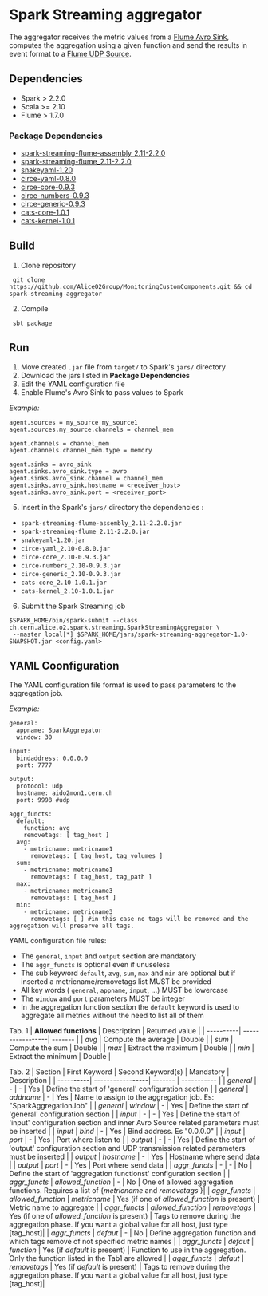 # Spark Streaming aggregator

The aggregator receives the metric values from a [Flume Avro Sink](https://flume.apache.org/FlumeUserGuide.html#avro-sink), computes the aggregation using a given function and send the results in event format to a [Flume UDP Source](https://github.com/AliceO2Group/MonitoringCustomComponents/tree/master/flume-udp-source).

## Dependencies
- Spark > 2.2.0
- Scala >= 2.10
- Flume > 1.7.0

### Package Dependencies
- [spark-streaming-flume-assembly_2.11-2.2.0](https://search.maven.org/remotecontent?filepath=org/apache/spark/spark-streaming-flume-assembly_2.11/2.2.0/spark-streaming-flume-assembly_2.11-2.2.0.jar)
- [spark-streaming-flume_2.11-2.2.0](https://search.maven.org/remotecontent?filepath=org/apache/spark/spark-streaming-flume_2.11/2.2.0/spark-streaming-flume_2.11-2.2.0.jar)
- [snakeyaml-1.20](central.maven.org/maven2/org/yaml/snakeyaml/1.20/snakeyaml-1.20.jar)
- [circe-yaml-0.8.0](central.maven.org/maven2/io/circe/circe-yaml_2.10/0.8.0/circe-yaml_2.10-0.8.0.jar)
- [circe-core-0.9.3](central.maven.org/maven2/io/circe/circe-core_2.10/0.9.3/circe-core_2.10-0.9.3.jar)
- [circe-numbers-0.9.3](central.maven.org/maven2/io/circe/circe-numbers_2.10/0.9.3/circe-numbers_2.10-0.9.3.jar)
- [circe-generic-0.9.3](central.maven.org/maven2/io/circe/circe-generic_2.10/0.9.3/circe-generic_2.10-0.9.3.jar)
- [cats-core-1.0.1](central.maven.org/maven2/org/typelevel/cats-core_2.10/1.0.1/cats-core_2.10-1.0.1.jar)
- [cats-kernel-1.0.1](central.maven.org/maven2/org/typelevel/cats-kernel_2.10/1.0.1/cats-kernel_2.10-1.0.1.jar)

## Build
1. Clone repository
```
 git clone https://github.com/AliceO2Group/MonitoringCustomComponents.git && cd spark-streaming-aggregator  
```
2. Compile
```
 sbt package
```

## Run
1. Move created `.jar` file from `target/` to Spark's `jars/` directory
2. Download the jars listed in **Package Dependencies**
3. Edit the YAML configuration file
4. Enable Flume's Avro Sink to pass values to Spark

*Example:*
```
agent.sources = my_source my_source1
agent.sources.my_source.channels = channel_mem

agent.channels = channel_mem
agent.channels.channel_mem.type = memory

agent.sinks = avro_sink
agent.sinks.avro_sink.type = avro
agent.sinks.avro_sink.channel = channel_mem
agent.sinks.avro_sink.hostname = <receiver_host>
agent.sinks.avro_sink.port = <receiver_port>

```

5. Insert in the Spark's `jars/` directory the dependencies :
- `spark-streaming-flume-assembly_2.11-2.2.0.jar`
- `spark-streaming-flume_2.11-2.2.0.jar`
- `snakeyaml-1.20.jar`
- `circe-yaml_2.10-0.8.0.jar`
- `circe-core_2.10-0.9.3.jar`
- `circe-numbers_2.10-0.9.3.jar`
- `circe-generic_2.10-0.9.3.jar`
- `cats-core_2.10-1.0.1.jar`
- `cats-kernel_2.10-1.0.1.jar`

6. Submit the Spark Streaming job
 ~~~
 $SPARK_HOME/bin/spark-submit --class ch.cern.alice.o2.spark.streaming.SparkStreamingAggregator \
  --master local[*] $SPARK_HOME/jars/spark-streaming-aggregator-1.0-SNAPSHOT.jar <config.yaml>
 ~~~
 
 
## YAML Coonfiguration
The YAML configuration file format is used to pass parameters to the aggregation job.

*Example:*
```
general:
  appname: SparkAggregator
  window: 30

input:
  bindaddress: 0.0.0.0
  port: 7777

output:
  protocol: udp
  hostname: aido2mon1.cern.ch
  port: 9998 #udp

aggr_functs:
  default:
    function: avg
    removetags: [ tag_host ]
  avg:
    - metricname: metricname1
      removetags: [ tag_host, tag_volumes ]
  sum:
    - metricname: metricname1
      removetags: [ tag_host, tag_path ]
  max:
    - metricname: metricname3
      removetags: [ tag_host ]
  min:
    - metricname: metricname3
      removetags: [ ] #in this case no tags will be removed and the aggregation will preserve all tags.
```

YAML configuration file rules:
- The `general`, `input` and `output` section are mandatory
- The `aggr_functs` is optional even if unuseless
- The sub keyword `default`, `ævg`, `sum`, `max` and `min` are optional but if inserted a metricname/removetags list MUST be provided
- All key words ( `general`, `appname`, `input`, ...) MUST be lowercase
- The `window` and `port` parameters MUST be integer
- In the aggregation function section the `default` keyword is used to aggregate all metrics without the need to list all of them


Tab. 1
| **Allowed functions** | Description | Returned value |
| ----------| -----------------| ------- |
| *avg* | Compute the average | Double |
| *sum* | Compute the sum     | Double |
| *max* | Extract the maximum | Double | 
| *min* | Extract the minimum | Double |


Tab. 2
|  Section  |  First Keyword   |  Second Keyword(s)   | Mandatory | Description |
| ----------| -----------------| ------- | ----------- |
| *general* | -          | -  | Yes    | Define the start of 'general' configuration section |
| *general* | *addname*  | -  |  Yes    | Name to assign to the aggregation job. Es: "SparkAggregationJob" |
| *general* | *window*   | -  |  Yes    | Define the start of 'general' configuration section |
| *input*   | -          | -  |  Yes    | Define the start of 'input' configuration section and inner Avro Source related parameters must be inserted |
| *input*   | *bind*     | -  |  Yes    | Bind address. Es "0.0.0.0" |
| *input*   | *port*     | -  |  Yes    | Port where listen to |
| *output*  | -          | -  |  Yes    | Define the start of 'output' configuration section and UDP transmission related parameters must be inserted |
| *output*  | *hostname* | -  |  Yes    | Hostname where send data |
| *output*  | *port*     | -  |  Yes    | Port where send data |
| *aggr_functs* | -       | -  |  No     | Define the start of 'aggregation functionst' configuration section |
| *aggr_functs*  | *allowed_function*  | -  |  No    | One of allowed aggregation functions. Requires a list of {*metricname* and *removetags* }|
| *aggr_functs*  | *allowed_function*  | *metricname*  |  Yes (if one of *allowed_function* is present) | Metric name to aggregate |
| *aggr_functs*  | *allowed_function*  | *removetags*  |  Yes (if one of *allowed_function* is present) | Tags to remove during the aggregation phase. If you want a global value for all host, just type [tag_host]|
| *aggr_functs*  | *defaut*  | -  |  No    | Define aggregation function and which tags remove of not specified metric names |
| *aggr_functs*  | *defaut*  | *function*  |  Yes (if *default* is present) | Function to use in the aggregation. Only the function listed in the Tab1 are allowed |
| *aggr_functs*  | *defaut*  | *removetags*  |  Yes (if *default* is present) | Tags to remove during the aggregation phase. If you want a global value for all host, just type [tag_host]|


